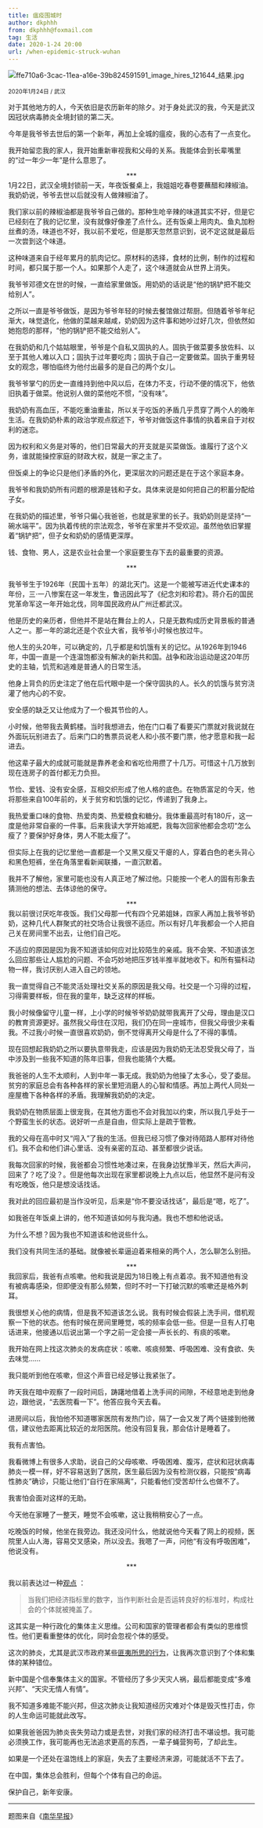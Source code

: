 ```yaml
---
title: 瘟疫围城时
author: dkphhh
from: dkphhh@foxmail.com
tag: 生活
date: 2020-1-24 20:00
url: /when-epidemic-struck-wuhan
---
```


![ffe710a6-3cac-11ea-a16e-39b824591591_image_hires_121644_结果.jpg](https://i.loli.net/2020/01/25/UdaXEqQtIWGjCZ5.jpg)



<small>2020年1月24日 / 武汉</small>



对于其他地方的人，今天依旧是农历新年的除夕。对于身处武汉的我，今天是武汉因冠状病毒肺炎全境封锁的第二天。

今年是我爷爷去世后的第一个新年，再加上全城的瘟疫，我的心态有了一点变化。

我开始留恋我的家人，我开始重新审视我和父母的关系。我能体会到长辈嘴里的“过一年少一年”是什么意思了。

<center>***</center>
1月22日，武汉全境封锁前一天，年夜饭餐桌上，我姐姐吃春卷要蘸醋和辣椒油。我奶奶说，爷爷去世以后就没有人做辣椒油了。

我们家以前的辣椒油都是我爷爷自己做的。那种生呛辛辣的味道其实不好，但是它已经刻在了我的记忆里，没有就像好像差了点什么。还有饭桌上用肉丸、鱼丸加粉丝煮的汤，味道也不好，我以前不爱吃，但是那天忽然意识到，说不定这就是最后一次尝到这个味道。

这种味道来自于经年累月的肌肉记忆。原材料的选择，食材的比例，制作的过程和时间，都只属于那一个人。如果那个人走了，这个味道就会从世界上消失。

我爷爷邓德文在世的时候，一直给家里做饭。用奶奶的话说是“他的锅铲把不能交给别人”。

之所以一直是爷爷做饭，是因为爷爷年轻的时候去餐馆做过帮厨。但随着爷爷年纪渐大，味觉退化，他做的菜越来越咸，奶奶因为这件事和她吵过好几次，但依然如她抱怨的那样，“他的锅铲把不能交给别人”。

在我奶奶和几个姑姑眼里，爷爷是个自私又固执的人。固执于做菜要多放佐料、以至于其他人难以入口；固执于过年要吃肉；固执于自己一定要做菜。固执于重男轻女的观念，哪怕临终为他付出最多的是自己的两个女儿。

我爷爷掌勺的历史一直维持到他中风以后，在体力不支，行动不便的情况下，他依旧执着于做菜。他说别人做的菜他吃不惯，“没有味”。

我奶奶有高血压，不能吃重油重盐，所以关于吃饭的矛盾几乎贯穿了两个人的晚年生活。在我奶奶朴素的政治学观点叙述下，爷爷对做饭这件事情的执着来自于对权利的迷恋。

因为权利和义务是对等的，他们日常最大的开支就是买菜做饭。谁履行了这个义务，谁就能操控家庭的财政大权，就是一家之主了。

但饭桌上的争论只是他们矛盾的外化，更深层次的问题还是在于这个家庭本身。

我爷爷和我奶奶所有问题的根源是钱和子女。具体来说是如何把自己的积蓄分配给子女。

在我奶奶的描述里，爷爷只偏心我爸爸，也就是家里的长子。我奶奶则是坚持“一碗水端平”。因为执着传统的宗法观念，爷爷在家里并不受欢迎。虽然他依旧掌握着“锅铲把”，但子女和奶奶的感情更深厚。

钱、食物、男人，这是农业社会里一个家庭要生存下去的最重要的资源。

<center>***</center>

我爷爷生于1926年（民国十五年）的湖北天门。这是一个能被写进近代史课本的年份，三·一八惨案在这一年发生，鲁迅因此写了《纪念刘和珍君》。蒋介石的国民党革命军这一年开始北伐，同年国民政府从广州迁都武汉。

他是历史的亲历者，但他并不是站在舞台上的人，只是无数构成历史背景板的普通人之一。那一年的湖北还是个农业大省，我爷爷小时候也放过牛。

他人生的头20年，可以确定的，几乎都是和饥饿有关的记忆。从1926年到1946年，中国一直是一个连温饱都没有解决的新共和国。战争和政治运动是这20年历史的主轴，饥荒和逃难是普通人的日常生活。

他身上背负的历史注定了他在后代眼中是一个保守固执的人。长久的饥饿与贫穷浇灌了他内心的不安。

安全感的缺乏又让他成为了一个极其节俭的人。

小时候，他带我去黄鹤楼。当时我想进去，他在门口看了看要买门票就对我说就在外面玩玩别进去了。后来门口的售票员说老人和小孩不要门票，他才愿意和我一起进去。

他这辈子最大的成就可能就是靠养老金和省吃俭用攒了十几万。可惜这十几万放到现在连房子的首付都无力负担。

节俭、爱钱、没有安全感，互相交织形成了他人格的底色。在物质富足的今天，他将那些来自100年前的，关于贫穷和饥饿的记忆，传递到了我身上。

我热爱重口味的食物、热爱肉类、热爱粮食和糖分。我体重最高时有180斤，这一度是他非常自豪的一件事。后来我读大学开始减肥，我每次回家他都会念叨“怎么瘦了？要保护好身体，男人不能太瘦了”。

但实际上在我的记忆里他一直都是一个又黑又瘦又干瘪的人，穿着白色的老头背心和黑色短裤，坐在角落里看新闻联播，一直沉默着。

我并不了解他，家里可能也没有人真正地了解过他。只能按一个老人的固有形象去猜测他的想法、去体谅他的保守。

<center>***</center>
我以前很讨厌吃年夜饭。我们父母那一代有四个兄弟姐妹，四家人再加上我爷爷奶奶，这种几代人群聚式的社交场合让我很不适应。所以有好几年我都会一个人把自己关在房间里不出去，让他们自己吃。

不适应的原因是因为我不知道该如何应对比较陌生的亲戚。我不会笑、不知道该怎么回应那些让人尴尬的问题、不会巧妙地把压岁钱半推半就地收下。和所有猫科动物一样，我讨厌别人进入自己的领地。

我一直觉得自己不能灵活处理社交关系的原因是我父母。社交是一个习得的过程，习得需要样板，但在我的童年，缺乏这样的样板。

我小时候像留守儿童一样，上小学的时候爷爷奶奶就带我离开了父母，理由是汉口的教育资源更好。虽然我父母住在汉阳，我们仍在同一座城市，但我父母很少来看我。不过我小时候一直很喜欢奶奶，倒不觉得离开父母是什么了不得的事情。

现在回想起我奶奶之所以要执意带我走，应该是因为我奶奶无法忍受我父母了，当中涉及到一些我不知道的陈年旧事，但我也能猜个大概。

我爸爸的人生不太顺利，人到中年一事无成。我奶奶为他操了太多心，受了委屈。贫穷的家庭总会有各种各样的家长里短消磨人的心智和情感。再加上两代人同处一座屋檐下各种各样的矛盾。我理解我奶奶的决定。

我奶奶在物质层面上很宠我，在其他方面也不会对我加以约束，所以我几乎处于一个野蛮生长的状态。说好听一点是自由，但实际上是疏于管教。

我的父母在高中时又“闯入”了我的生活。但我已经习惯了像对待陌路人那样对待他们。我不会和他们讲心里话、没有亲密的互动、甚至都很少说话。

我每次回家的时候，我爸都会习惯性地凑过来，在我身边犹豫半天，然后大声问，回来了？吃了没？。但是他每次出现在家里都说晚上九点以后，他显然不是问有没有吃晚饭，他只是想没话找话。

我对此的回应最初是当作没听见，后来是“你不要没话找话”，最后是“嗯，吃了”。

如我爸在年饭桌上讲的，他不知道该如何与我沟通。我也不想和他说话。

为什么不想？因为我也不知道该和他说些什么。

我们没有共同生活的基础。就像被长辈逼迫着来相亲的两个人，怎么聊怎么别扭。

<center>***</center>
我回家后，我爸有点咳嗽。他和我说是因为18日晚上有点着凉。我不知道他有没有被病毒感染，但即便没有那么频繁，但时不时一下打破沉默的咳嗽还是格外刺耳。

我很想关心他的病情，但是我不知道该怎么说。我有时候会假装上洗手间，借机观察一下他的状态。他有时候在房间里睡觉，咳的频率会低一些。但是一旦有人打电话进来，他接通以后说出第一个字之前一定会接一声长长的、有痰的咳嗽。

我开始在网上找这次肺炎的发病症状：咳嗽、咳痰频繁、呼吸困难、没有食欲、失去味觉……

我只能听到他在咳嗽，但这个声音已经足够让我紧张了。

昨天我在暗中观察了一段时间后，踌躇地借着上洗手间的间隙，不经意地走到他身边，跟他说，“去医院看一下”。他答应我今天去看。

进房间以后，我怕他不知道哪家医院有发热门诊，隔了一会又发了两个链接到他微信，建议他去距离比较近的龙阳医院。他没有回复我，那会估计是睡着了。

我有点害怕。

我看微博上有很多人求助，说自己的父母咳嗽、呼吸困难、腹泻，症状和冠状病毒肺炎一模一样，好不容易送到了医院，医生最后因为没有检测仪器，只能按“病毒性肺炎”确诊，只能让他们“自行在家隔离”，只能看他们受苦却什么也做不了。

我害怕会面对这样的无助。

今天他在家睡了一整天，睡觉不会咳嗽，这让我稍稍安心了一点。

吃晚饭的时候，他坐在我旁边。我还没问什么，他就说他今天看了网上的视频，医院里人山人海，容易交叉感染，所以没去。我嗯了一声，问他“有没有呼吸困难”，他说没有。

<center>***</center>

我以前表达过一种[观点](./2019-begin) ：

> 当我们把经济指标里的数字，当作判断社会是否运转良好的标准时，构成社会的个体就被掩盖了。
>

这其实是一种行政化的集体主义思维。公司和国家的管理者都会有类似的思维惯性。他们更看重整体的优化，同时会忽视个体的感受。

这次的肺炎，尤其是武汉市政府某些[匪夷所思的行为](https://mp.weixin.qq.com/s/8R_7sjBerQM61DDwiz2akA)，让我再次意识到了个体和集体的某种错位。

新中国是个信奉集体主义的国家。不管经历了多少天灾人祸，最后都能变成“多难兴邦”、“天灾无情人有情”。

我不知道多难能不能兴邦，但这次肺炎让我知道经历灾难对个体是毁灭性打击，你的人生命运可能就此改写。

如果我爸爸因为肺炎丧失劳动力或是去世，对我们家的经济打击不堪设想。我可能必须换工作，我可能再也无法追求更高的东西，一辈子蝇营狗苟，了却此生。

如果是一个还处在温饱线上的家庭，失去了主要经济来源，可能就活不下去了。

在中国，集体总会胜利，但每个个体有自己的命运。

保护自己，新年安康。

---

题图来自《[南华早报](https://www.scmp.com/news/hong-kong/health-environment/article/3047022/wuhan-coronavirus-20-other-cities-china-affected)》